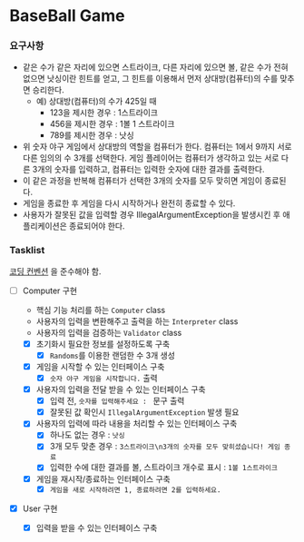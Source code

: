 # BaseBall Game

### 요구사항

- 같은 수가 같은 자리에 있으면 스트라이크, 다른 자리에 있으면 볼, 같은 수가 전혀 없으면 낫싱이란 힌트를 얻고, 그 힌트를 이용해서 먼저 상대방(컴퓨터)의 수를 맞추면
  승리한다.
    - 예) 상대방(컴퓨터)의 수가 425일 때
        - 123을 제시한 경우 : 1스트라이크
        - 456을 제시한 경우 : 1볼 1 스트라이크
        - 789를 제시한 경우 : 낫싱
- 위 숫자 야구 게임에서 상대방의 역할을 컴퓨터가 한다. 컴퓨터는 1에서 9까지 서로 다른 임의의 수 3개를 선택한다. 게임 플레이어는 컴퓨터가 생각하고 있는 서로 다른 3개의
  숫자를 입력하고, 컴퓨터는 입력한
  숫자에 대한 결과를 출력한다.
- 이 같은 과정을 반복해 컴퓨터가 선택한 3개의 숫자를 모두 맞히면 게임이 종료된다.
- 게임을 종료한 후 게임을 다시 시작하거나 완전히 종료할 수 있다.
- 사용자가 잘못된 값을 입력할 경우 IllegalArgumentException을 발생시킨 후 애플리케이션은 종료되어야 한다.

### Tasklist

[코딩 컨벤션](https://github.com/woowacourse/woowacourse-docs/tree/main/styleguide/java) 을 준수해야 함.

- [ ] Computer 구현
    - 핵심 기능 처리를 하는 `Computer` class
    - 사용자의 입력을 변환해주고 출력을 하는 `Interpreter` class
    - 사용자의 입력을 검증하는 `Validator` class

    - [x] 초기화시 필요한 정보를 설정하도록 구축
        - [x] `Randoms`를 이용한 랜덤한 수 3개 생성
    - [x] 게임을 시작할 수 있는 인터페이스 구축
        - [x]  `숫자 야구 게임을 시작합니다.` 출력
    - [x] 사용자의 입력을 전달 받을 수 있는 인터페이스 구축
        - [x] 입력 전, `숫자를 입력해주세요 : ` 문구 출력
        - [x] 잘못된 값 확인시 `IllegalArgumentException` 발생 필요
    - [x] 사용자의 입력에 따라 내용을 처리할 수 있는 인터페이스 구축
        - [x] 하나도 없는 경우 : `낫싱`
        - [x] 3개 모두 맞춘 경우 : `3스트라이크\n3개의 숫자를 모두 맞히셨습니다! 게임 종료`
        - [x] 입력한 수에 대한 결과를 볼, 스트라이크 개수로 표시 : `1볼 1스트라이크`
    - [x] 게임을 재시작/종료하는 인터페이스 구축
        - [x] `게임을 새로 시작하려면 1, 종료하려면 2를 입력하세요.`
- [x] User 구현
    - [x] 입력을 받을 수 있는 인터페이스 구축